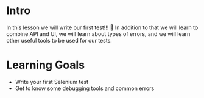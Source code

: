 # Intro
In this lesson we will write our first test!!! 🤩
In addition to that we will learn to combine API and UI, we will learn about types of errors, and we will learn other useful tools to be used for our tests.
# Learning Goals
- Write your first Selenium test
- Get to know some debugging tools and common errors
